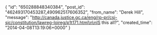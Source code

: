  {
   "id": "650288848340384",
   "post_id": "462493170453287_490962517606352",
   "from_name": "Derek Hill",
   "message": "http://canada.justice.gc.ca/eng/rp-pr/csj-sjc/constitution/lawreg-loireg/p1t171.html\n\nIS this all?",
   "created_time": "2014-04-08T13:19:06+0000"
 }
